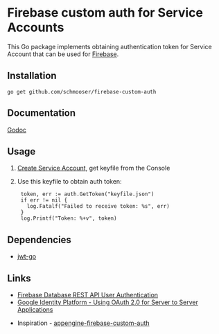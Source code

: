 # Firebase custom auth for Service Accounts

This Go package implements obtaining authentication token for Service Account that can be used for [Firebase].

## Installation

    go get github.com/schmooser/firebase-custom-auth

## Documentation

[Godoc](https://godoc.org/github.com/schmooser/firebase-custom-auth)

## Usage

1. [Create Service Account](https://developers.google.com/identity/protocols/OAuth2ServiceAccount#creatinganaccount), get keyfile from the Console
2. Use this keyfile to obtain auth token:

        token, err := auth.GetToken("keyfile.json")
        if err != nil {
          log.Fatalf("Failed to receive token: %s", err)
        }
        log.Printf("Token: %+v", token)

## Dependencies

* [jwt-go](https://github.com/dgrijalva/jwt-go)

## Links
* [Firebase Database REST API User Authentication](https://firebase.google.com/docs/reference/rest/database/user-auth)
* [Google Identity Platform - Using OAuth 2.0 for Server to Server Applications](https://developers.google.com/identity/protocols/OAuth2ServiceAccount)
- Inspiration - [appengine-firebase-custom-auth](https://github.com/k2wanko-sandbox/appengine-firebase-custom-auth)

[Firebase]: https://firebase.google.com
